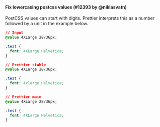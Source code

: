 <!--

1. Choose a folder based on which language your PR is for.

   - For JavaScript, choose `javascript/` etc.
   - For TypeScript specific syntax, choose `typescript/`.
   - If your PR applies to multiple languages, such as TypeScript/Flow, choose one folder and mention which languages it applies to.

2. In your chosen folder, create a file with your PR number: `XXXX.md`. For example: `typescript/6728.md`.

3. Copy the content below and paste it in your new file.

4. Fill in a title, the PR number and your user name.

5. Optionally write a description. Many times it’s enough with just sample code.

6. Change ```jsx to your language. For example, ```yaml.

7. Change the `// Input` and `// Prettier` comments to the comment syntax of your language. For example, `# Input`.

8. Choose some nice input example code. Paste it along with the output before and after your PR.

-->

#### Fix lowercasing postcss values (#12393 by @niklasvatn)

<!-- Optional description if it makes sense. -->

PostCSS values can start with digits. Prettier interprets this as a number followed by a unit in the example below.

<!-- prettier-ignore -->
```css
// Input
@value 4XLarge 28/36px;

.test {
  font: 4XLarge Helvetica;
}

// Prettier stable
@value 4XLarge 28/36px;

.test {
  font: 4xlarge Helvetica;
}

// Prettier main
@value 4XLarge 28/36px;

.test {
  font: 4XLarge Helvetica;
}
```
